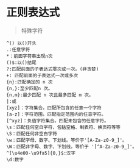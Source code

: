 # 正则表达式
>特殊字符

    ^() 以()开头
    .:任意字符
    *：前面字符串出现n次
    ()$:以()结尾
    ?:匹配前面的子表达式零次或一次。(非贪婪)
    +: 匹配前面的子表达式一次或多次
    {n}:匹配确定的 n 次
    {n,}:至少匹配n 次。
    {n,m}:最少匹配 n 次且最多匹配 m 次。
    |:或
    [xyz]：字符集合。匹配所包含的任意一个字符
    [a-z]：字符范围。匹配指定范围内的任意字符。
    [^xyz]：负值字符集合。匹配未包含的任意字符。
    \s：匹配任何空白字符，包括空格、制表符、换页符等等
    \S：匹配任何非空白字符
    \w：匹配字母、数字、下划线。等价于'[A-Za-z0-9_]'。
    \W：匹配非字母、数字、下划线。等价于 '[^A-Za-z0-9_]'。
    ^[\u4e00-\u9fa5]{0,}$:汉字
    \d:数字
